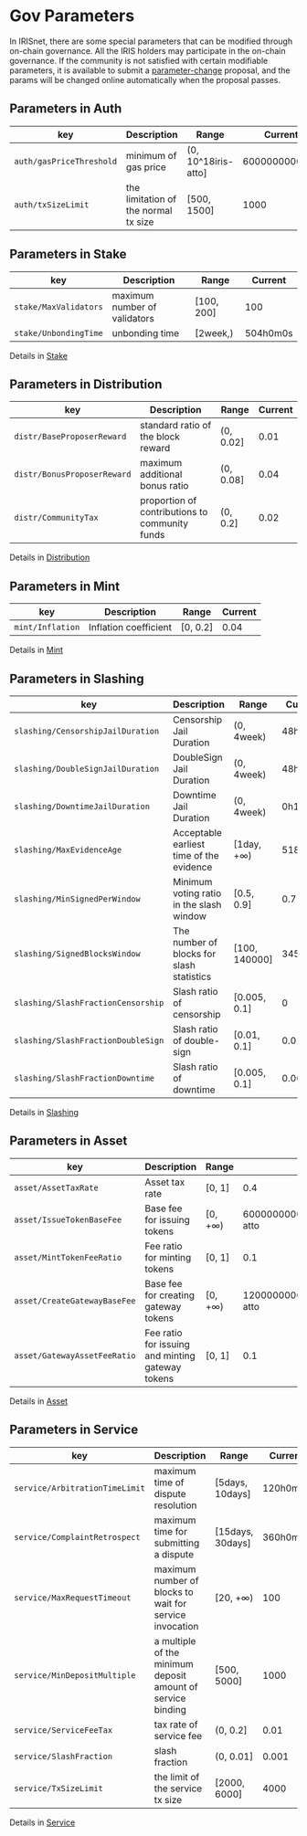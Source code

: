 # Gov Parameters

In IRISnet, there are some special parameters that can be modified through on-chain governance.
All the IRIS holders may participate in the on-chain governance. If the community is not satisfied with certain modifiable parameters, it is available to submit a [parameter-change](../features/governance.md#usage-scenario-of-parameter-change) proposal, and the params will be changed online automatically when the proposal passes.

## Parameters in Auth

| key                      | Description                          | Range               | Current       |
| ------------------------ | ------------------------------------ | ------------------- | ------------- |
| `auth/gasPriceThreshold` | minimum of gas price                 | (0, 10^18iris-atto] | 6000000000000 |
| `auth/txSizeLimit`       | the limitation of the normal tx size | [500, 1500]         | 1000          |

## Parameters in Stake

| key                   | Description                  | Range      | Current  |
| --------------------- | ---------------------------- | ---------- | -------- |
| `stake/MaxValidators` | maximum number of validators | [100, 200] | 100      |
| `stake/UnbondingTime` | unbonding time               | [2week,)   | 504h0m0s |

Details in [Stake](../features/stake.md)

## Parameters in Distribution

| key                         | Description                                    | Range     | Current |
| --------------------------- | ---------------------------------------------- | --------- | ------- |
| `distr/BaseProposerReward`  | standard ratio of the block reward             | (0, 0.02] | 0.01    |
| `distr/BonusProposerReward` | maximum additional bonus ratio                 | (0, 0.08] | 0.04    |
| `distr/CommunityTax`        | proportion of contributions to community funds | (0, 0.2]  | 0.02    |

Details in [Distribution](../features/distribution.md)

## Parameters in Mint

| key              | Description           | Range    | Current |
| ---------------- | --------------------- | -------- | ------- |
| `mint/Inflation` | Inflation coefficient | [0, 0.2] | 0.04    |

Details in [Mint](../features/mint.md)

## Parameters in Slashing

| key                                | Description                               | Range         | Current |
| ---------------------------------- | ----------------------------------------- | ------------- | ------- |
| `slashing/CensorshipJailDuration`  | Censorship Jail Duration                  | (0, 4week)    | 48h0m0s |
| `slashing/DoubleSignJailDuration`  | DoubleSign Jail Duration                  | (0, 4week)    | 48h0m0s |
| `slashing/DowntimeJailDuration`    | Downtime Jail Duration                    | (0, 4week)    | 0h10m0s |
| `slashing/MaxEvidenceAge`          | Acceptable earliest time of the evidence  | [1day, +∞)    | 51840   |
| `slashing/MinSignedPerWindow`      | Minimum voting ratio in the slash window  | [0.5, 0.9]    | 0.7     |
| `slashing/SignedBlocksWindow`      | The number of blocks for slash statistics | [100, 140000] | 34560   |
| `slashing/SlashFractionCensorship` | Slash ratio of censorship                 | [0.005, 0.1]  | 0       |
| `slashing/SlashFractionDoubleSign` | Slash ratio of double-sign                | [0.01, 0.1]   | 0.01    |
| `slashing/SlashFractionDowntime`   | Slash ratio of downtime                   | [0.005, 0.1]  | 0.0003  |

Details in [Slashing](../features/slashing.md)

## Parameters in Asset

| key                          | Description                                      | Range   | Current                           |
| ---------------------------- | ------------------------------------------------ | ------- | --------------------------------- |
| `asset/AssetTaxRate`         | Asset tax rate                                   | [0, 1]  | 0.4                               |
| `asset/IssueTokenBaseFee`    | Base fee for issuing tokens                      | [0, +∞) | 60000000000000000000000iris-atto  |
| `asset/MintTokenFeeRatio`    | Fee ratio for minting tokens                     | [0, 1]  | 0.1                               |
| `asset/CreateGatewayBaseFee` | Base fee for creating gateway tokens             | [0, +∞) | 120000000000000000000000iris-atto |
| `asset/GatewayAssetFeeRatio` | Fee ratio for issuing and minting gateway tokens | [0, 1]  | 0.1                               |

Details in [Asset](../features/asset.md)

## Parameters in Service

| key                            | Description                                                 | Range            | Current  |
| ------------------------------ | ----------------------------------------------------------- | ---------------- | -------- |
| `service/ArbitrationTimeLimit` | maximum time of dispute resolution                          | [5days, 10days]  | 120h0m0s |
| `service/ComplaintRetrospect`  | maximum time for submitting a dispute                       | [15days, 30days] | 360h0m0s |
| `service/MaxRequestTimeout`    | maximum number of blocks to wait for service invocation     | [20, +∞)         | 100      |
| `service/MinDepositMultiple`   | a multiple of the minimum deposit amount of service binding | [500, 5000]      | 1000     |
| `service/ServiceFeeTax`        | tax rate of service fee                                     | (0, 0.2]         | 0.01     |
| `service/SlashFraction`        | slash fraction                                              | (0, 0.01]        | 0.001    |
| `service/TxSizeLimit`          | the limit of the service tx size                            | [2000, 6000]     | 4000     |

Details in [Service](../features/service.md)
